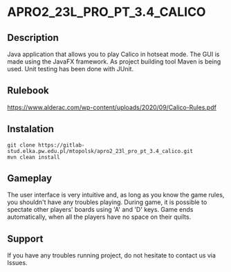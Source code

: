 # APRO2_23L_PRO_PT_3.4_CALICO

## Description

Java application that allows you to play Calico in hotseat mode. 
The GUI is made using the JavaFX framework.
As project building tool Maven is being used.
Unit testing has been done with JUnit.


## Rulebook

https://www.alderac.com/wp-content/uploads/2020/09/Calico-Rules.pdf

## Instalation

```
git clone https://gitlab-stud.elka.pw.edu.pl/mtopolsk/apro2_23l_pro_pt_3.4_calico.git
mvn clean install
```
## Gameplay

The user interface is very intuitive and, as long as you know the game rules, 
you shouldn't have any troubles playing. During game, it is possible to spectate other players'
boards using 'A' and 'D' keys. Game ends automatically, when all the players have no space on
their quilts.

## Support

If you have any troubles running project, do not hesitate to contact us via Issues.